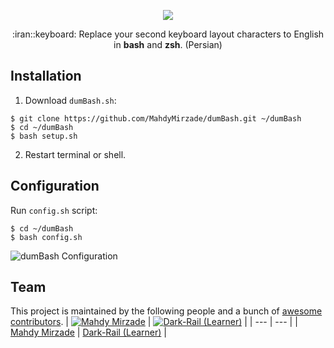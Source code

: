<p align="center">
    <img src="https://raw.githubusercontent.com/MahdyMirzade/MahdyMirzade/main/assets/dumbash/dumbash_main.png">
</p>
<p align="center">
    :iran::keyboard: Replace your second keyboard layout characters to English in <b>bash</b> and <b>zsh</b>. (Persian)
</p>

## Installation
1. Download `dumBash.sh`:
```
$ git clone https://github.com/MahdyMirzade/dumBash.git ~/dumBash
$ cd ~/dumBash
$ bash setup.sh
```
2. Restart terminal or shell.

## Configuration
Run `config.sh` script:
```
$ cd ~/dumBash
$ bash config.sh
```
![dumBash Configuration](https://raw.githubusercontent.com/MahdyMirzade/MahdyMirzade/main/assets/dumbash/dumbash_config.png)

## Team
This project is maintained by the following people and a bunch of [awesome contributors](https://github.com/MahdyMirzade/dumBash/graphs/contributors).
| [![Mahdy Mirzade](https://github.com/mahdymirzade.png?size=100)](https://github.com/mahdymirzade) | [![Dark-Rail (Learner)](https://github.com/Dark-Rail.png?size=100)](https://github.com/Dark-Rail)  |
| --- | --- |
| [Mahdy Mirzade](https://github.com/mahdymirzade) | [Dark-Rail (Learner)](https://github.com/Dark-Rail) |
